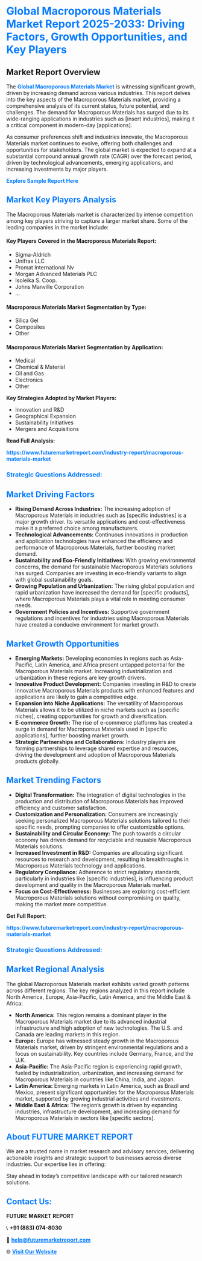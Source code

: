 <h1 style="color: #007BFF;">Global Macroporous Materials Market Report 2025-2033: Driving Factors, Growth Opportunities, and Key Players</h1>

<section id="overview">
<h2>Market Report Overview</h2>
<p>The <a href="https://www.futuremarketreport.com/industry-report/macroporous-materials-market" style="color: #007BFF; text-decoration: none;"><strong>Global Macroporous Materials Market</strong></a> is witnessing significant growth, driven by increasing demand across various industries. This report delves into the key aspects of the Macroporous Materials market, providing a comprehensive analysis of its current status, future potential, and challenges. The demand for Macroporous Materials has surged due to its wide-ranging applications in industries such as [insert industries], making it a critical component in modern-day [applications].</p>
<p>As consumer preferences shift and industries innovate, the Macroporous Materials market continues to evolve, offering both challenges and opportunities for stakeholders. The global market is expected to expand at a substantial compound annual growth rate (CAGR) over the forecast period, driven by technological advancements, emerging applications, and increasing investments by major players.</p>
</section>

<section id="overview">
<p><a href="https://www.futuremarketreport.com/request-sample/reportId=91134" style="color: #007BFF; text-decoration: none;"><strong>Explore Sample Report Here</strong></a></p>
</section>

<section id="key-players">
<h2 style="color: #007BFF;">Market Key Players Analysis</h2>
<p>The Macroporous Materials market is characterized by intense competition among key players striving to capture a larger market share. Some of the leading companies in the market include:</p>
<h4>Key Players Covered in the Macroporous Materials Report:</h4>
<ul><li>Sigma-Aldrich</li><li>Unifrax LLC</li><li>Promat International Nv</li><li>Morgan Advanced Materials PLC</li><li>Isoleika S. Coop.</li><li>Johns Manville Corporation</li><li>...</li></ul>
<h4>Macroporous Materials Market Segmentation by Type:</h4>
<ul><li>Silica Gel</li><li>Composites</li><li>Other</li></ul>

<h4>Macroporous Materials Market Segmentation by Application:</h4>
<ul><li>Medical</li><li>Chemical &amp; Material</li><li>Oil and Gas</li><li>Electronics</li><li>Other</li></ul>
<p><strong>Key Strategies Adopted by Market Players:</strong></p>
<ul>
<li>Innovation and R&D</li>
<li>Geographical Expansion</li>
<li>Sustainability Initiatives</li>
<li>Mergers and Acquisitions</li>
</ul>
</section>

<section>
<p><strong>Read Full Analysis: </strong></p><a href="https://www.futuremarketreport.com/industry-report/macroporous-materials-market" style="color: #007BFF; text-decoration: none;"><strong>https://www.futuremarketreport.com/industry-report/macroporous-materials-market</strong></a>
<h3 style="color: #007BFF;">Strategic Questions Addressed:</h3>
</section>

<section id="driving-factors">
<h2 style="color: #007BFF;">Market Driving Factors</h2>
<ul>
<li><strong>Rising Demand Across Industries:</strong> The increasing adoption of Macroporous Materials in industries such as [specific industries] is a major growth driver. Its versatile applications and cost-effectiveness make it a preferred choice among manufacturers.</li>
<li><strong>Technological Advancements:</strong> Continuous innovations in production and application technologies have enhanced the efficiency and performance of Macroporous Materials, further boosting market demand.</li>
<li><strong>Sustainability and Eco-Friendly Initiatives:</strong> With growing environmental concerns, the demand for sustainable Macroporous Materials solutions has surged. Companies are investing in eco-friendly variants to align with global sustainability goals.</li>
<li><strong>Growing Population and Urbanization:</strong> The rising global population and rapid urbanization have increased the demand for [specific products], where Macroporous Materials plays a vital role in meeting consumer needs.</li>
<li><strong>Government Policies and Incentives:</strong> Supportive government regulations and incentives for industries using Macroporous Materials have created a conducive environment for market growth.</li>
</ul>
</section>

<section id="growth-opportunities">
<h2 style="color: #007BFF;">Market Growth Opportunities</h2>
<ul>
<li><strong>Emerging Markets:</strong> Developing economies in regions such as Asia-Pacific, Latin America, and Africa present untapped potential for the Macroporous Materials market. Increasing industrialization and urbanization in these regions are key growth drivers.</li>
<li><strong>Innovative Product Development:</strong> Companies investing in R&D to create innovative Macroporous Materials products with enhanced features and applications are likely to gain a competitive edge.</li>
<li><strong>Expansion into Niche Applications:</strong> The versatility of Macroporous Materials allows it to be utilized in niche markets such as [specific niches], creating opportunities for growth and diversification.</li>
<li><strong>E-commerce Growth:</strong> The rise of e-commerce platforms has created a surge in demand for Macroporous Materials used in [specific applications], further boosting market growth.</li>
<li><strong>Strategic Partnerships and Collaborations:</strong> Industry players are forming partnerships to leverage shared expertise and resources, driving the development and adoption of Macroporous Materials products globally.</li>
</ul>
</section>

<section id="trending-factors">
<h2 style="color: #007BFF;">Market Trending Factors</h2>
<ul>
<li><strong>Digital Transformation:</strong> The integration of digital technologies in the production and distribution of Macroporous Materials has improved efficiency and customer satisfaction.</li>
<li><strong>Customization and Personalization:</strong> Consumers are increasingly seeking personalized Macroporous Materials solutions tailored to their specific needs, prompting companies to offer customizable options.</li>
<li><strong>Sustainability and Circular Economy:</strong> The push towards a circular economy has driven demand for recyclable and reusable Macroporous Materials solutions.</li>
<li><strong>Increased Investment in R&D:</strong> Companies are allocating significant resources to research and development, resulting in breakthroughs in Macroporous Materials technology and applications.</li>
<li><strong>Regulatory Compliance:</strong> Adherence to strict regulatory standards, particularly in industries like [specific industries], is influencing product development and quality in the Macroporous Materials market.</li>
<li><strong>Focus on Cost-Effectiveness:</strong> Businesses are exploring cost-efficient Macroporous Materials solutions without compromising on quality, making the market more competitive.</li>
</ul>
</section>

<section>
<p><strong>Get Full Report: </strong></p><a href="https://www.futuremarketreport.com/industry-report/macroporous-materials-market" style="color: #007BFF; text-decoration: none;"><strong>https://www.futuremarketreport.com/industry-report/macroporous-materials-market</strong></a>
<h3 style="color: #007BFF;">Strategic Questions Addressed:</h3>
</section>


<section id="regional-analysis">
<h2 style="color: #007BFF;">Market Regional Analysis</h2>
<p>The global Macroporous Materials market exhibits varied growth patterns across different regions. The key regions analyzed in this report include North America, Europe, Asia-Pacific, Latin America, and the Middle East & Africa:</p>
<ul>
<li><strong>North America:</strong> This region remains a dominant player in the Macroporous Materials market due to its advanced industrial infrastructure and high adoption of new technologies. The U.S. and Canada are leading markets in this region.</li>
<li><strong>Europe:</strong> Europe has witnessed steady growth in the Macroporous Materials market, driven by stringent environmental regulations and a focus on sustainability. Key countries include Germany, France, and the U.K.</li>
<li><strong>Asia-Pacific:</strong> The Asia-Pacific region is experiencing rapid growth, fueled by industrialization, urbanization, and increasing demand for Macroporous Materials in countries like China, India, and Japan.</li>
<li><strong>Latin America:</strong> Emerging markets in Latin America, such as Brazil and Mexico, present significant opportunities for the Macroporous Materials market, supported by growing industrial activities and investments.</li>
<li><strong>Middle East & Africa:</strong> The region’s growth is driven by expanding industries, infrastructure development, and increasing demand for Macroporous Materials in sectors like [specific sectors].</li>
</ul>
</section>

<footer>
<h2 style="color: #007BFF;">About FUTURE MARKET REPORT</h2>
<p>We are a trusted name in market research and advisory services, delivering actionable insights and strategic support to businesses across diverse industries. Our expertise lies in offering:</p>

<p>Stay ahead in today’s competitive landscape with our tailored research solutions.</p>

<h2 style="color: #007BFF;">Contact Us:</h2>
<p><strong>FUTURE MARKET REPORT</strong></p>
<p>📞 <strong>+91 (883) 074-8030</strong></p>
<p>📧 <strong><a href="mailto:help@futuremarketreport.com" style="color: #007BFF;">help@futuremarketreport.com</a></strong></p>
<p>🌐 <strong><a href="https://www.futuremarketreport.com/" style="color: #007BFF;">Visit Our Website</a></strong></p>
</footer>